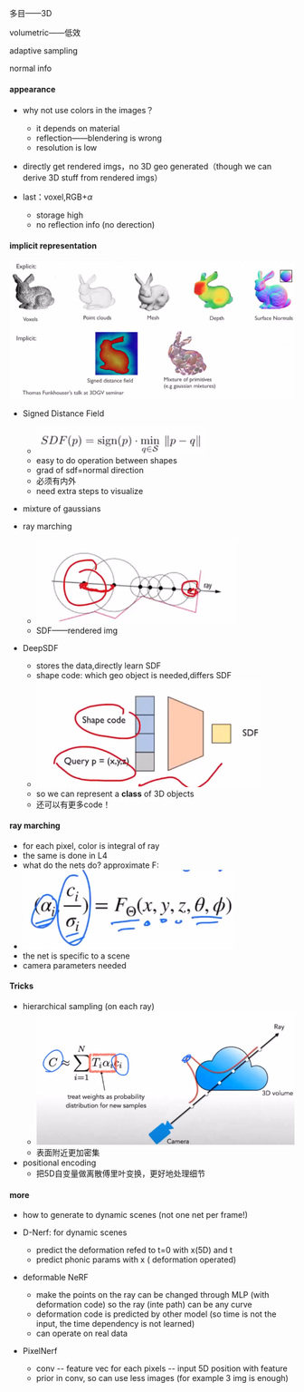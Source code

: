 多目——3D

volumetric——低效

adaptive sampling

normal info

#### appearance

* why not use colors in the images？

  * it depends on material
  * reflection——blendering is wrong
  * resolution is low
* directly get rendered imgs，no 3D geo generated（though we can derive 3D stuff from rendered imgs）
* last：voxel,RGB+$\alpha$

  * storage high
  * no reflection info (no derection)

#### implicit representation

![1659623092649](image/aboutNeRF/1659623092649.png)

* Signed Distance Field

  * ![1659623144479](image/aboutNeRF/1659623144479.png)
  * easy to do operation between shapes
  * grad of sdf=normal direction
  * 必须有内外
  * need extra steps to visualize
* mixture of gaussians
* ray marching

  * ![1659623677200](image/aboutNeRF/1659623677200.png)
  * SDF——rendered img
* DeepSDF

  * stores the data,directly learn SDF
  * shape code: which geo object is needed,differs SDF
  * ![1659623935933](image/aboutNeRF/1659623935933.png)
  * so we can represent a **class** of 3D objects
  * 还可以有更多code！

#### ray marching

* for each pixel, color is integral of ray
* the same is done in L4
* what do the nets do? approximate F:
* ![1659629550467](image/aboutNeRF/1659629550467.png)
* the net is specific to a scene
* camera parameters needed

#### Tricks

* hierarchical sampling (on each ray)
  * ![1659629805188](image/aboutNeRF/1659629805188.png)
  * 表面附近更加密集
* positional encoding
  * 把5D自变量做离散傅里叶变换，更好地处理细节

#### more

* how to generate to dynamic scenes (not one net per frame!)
* D-Nerf: for dynamic scenes

  * predict the deformation refed to t=0 with x(5D) and t
  * predict phonic params with x ( deformation operated)
* deformable NeRF

  * make the points on the ray can be changed through MLP (with deformation code) so the ray (inte path) can be any curve
  * deformation code is predicted by other model (so time is not the input, the time dependency is not learned)
  * can operate on real data
* PixelNerf

  * conv -- feature vec for each pixels -- input 5D position with feature
  * prior in conv, so can use less images (for example 3 img is enough)
